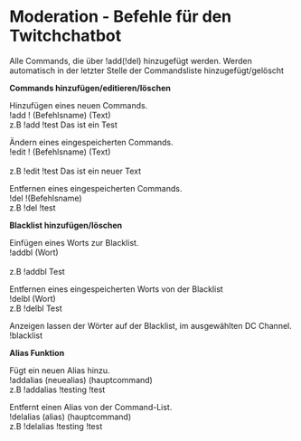 # Moderation - Befehle für den Twitchchatbot

Alle Commands, die über !add(!del) hinzugefügt werden. Werden automatisch in der letzter Stelle der Commandsliste hinzugefügt/gelöscht


**Commands hinzufügen/editieren/löschen**

Hinzufügen eines neuen Commands.<br>
    !add   ! (Befehlsname) (Text)   
          z.B !add !test Das ist ein Test

Ändern eines eingespeicherten Commands.<br>
    !edit  ! (Befehlsname) (Text)<br>    
          z.B !edit !test Das ist ein neuer Text 
      
Entfernen eines eingespeicherten Commands. <br>
    !del  !(Befehlsname)    
          z.B !del !test 


**Blacklist  hinzufügen/löschen**

Einfügen eines Worts zur Blacklist.<br>
    !addbl (Wort)<br>   
          z.B !addbl Test
          
Entfernen eines eingespeicherten Worts von der Blacklist<br>
    !delbl (Wort)<br>
          z.B !delbl Test 
          
Anzeigen lassen der Wörter auf der Blacklist, im ausgewählten DC Channel.<br>
    !blacklist


**Alias Funktion**

Fügt ein neuen Alias hinzu.<br>
    !addalias (neuealias) (hauptcommand)<br>
          z.B !addalias !testing !test

Entfernt einen Alias von der Command-List.<br>
    !delalias (alias) (hauptcommand)<br>
          z.B !delalias !testing !test 
